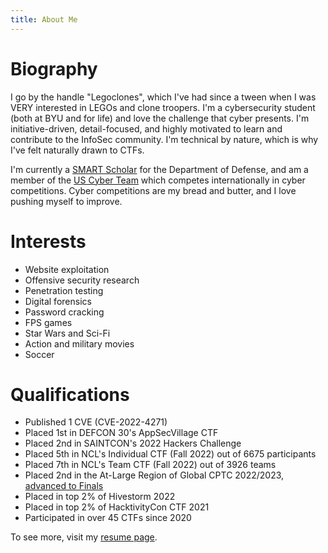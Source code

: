 ```yaml
---
title: About Me
---
```


# Biography
I go by the handle "Legoclones", which I've had since a tween when I was VERY interested in LEGOs and clone troopers. I'm a cybersecurity student (both at BYU and for life) and love the challenge that cyber presents. I'm initiative-driven, detail-focused, and highly motivated to learn and contribute to the InfoSec community. I'm technical by nature, which is why I've felt naturally drawn to CTFs. 

I'm currently a [SMART Scholar](https://www.smartscholarship.org/smart) for the Department of Defense, and am a member of the [US Cyber Team](https://www.uscybergames.com/) which competes internationally in cyber competitions. Cyber competitions are my bread and butter, and I love pushing myself to improve.

# Interests
* Website exploitation
* Offensive security research
* Penetration testing
* Digital forensics
* Password cracking
* FPS games
* Star Wars and Sci-Fi
* Action and military movies
* Soccer

# Qualifications
* Published 1 CVE (CVE-2022-4271)
* Placed 1st in DEFCON 30's AppSecVillage CTF
* Placed 2nd in SAINTCON's 2022 Hackers Challenge
* Placed 5th in NCL's Individual CTF (Fall 2022) out of 6675 participants
* Placed 7th in NCL's Team CTF (Fall 2022) out of 3926 teams
* Placed 2nd in the At-Large Region of Global CPTC 2022/2023, [advanced to Finals](https://twitter.com/globalcptc/status/1598101562915692545)
* Placed in top 2% of Hivestorm 2022
* Placed in top 2% of HacktivityCon CTF 2021
* Participated in over 45 CTFs since 2020

To see more, visit my [resume page](/resume).